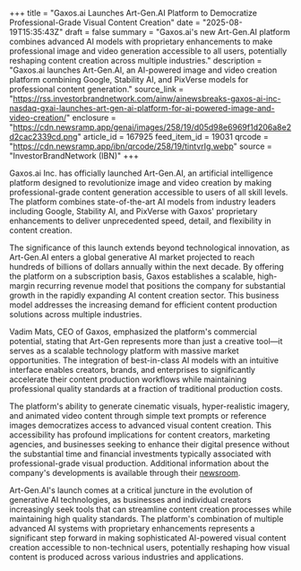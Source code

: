 +++
title = "Gaxos.ai Launches Art-Gen.AI Platform to Democratize Professional-Grade Visual Content Creation"
date = "2025-08-19T15:35:43Z"
draft = false
summary = "Gaxos.ai's new Art-Gen.AI platform combines advanced AI models with proprietary enhancements to make professional image and video generation accessible to all users, potentially reshaping content creation across multiple industries."
description = "Gaxos.ai launches Art-Gen.AI, an AI-powered image and video creation platform combining Google, Stability AI, and PixVerse models for professional content generation."
source_link = "https://rss.investorbrandnetwork.com/ainw/ainewsbreaks-gaxos-ai-inc-nasdaq-gxai-launches-art-gen-ai-platform-for-ai-powered-image-and-video-creation/"
enclosure = "https://cdn.newsramp.app/genai/images/258/19/d05d98e6969f1d206a8e2d2cac2339cd.png"
article_id = 167925
feed_item_id = 19031
qrcode = "https://cdn.newsramp.app/ibn/qrcode/258/19/tintvrIg.webp"
source = "InvestorBrandNetwork (IBN)"
+++

<p>Gaxos.ai Inc. has officially launched Art-Gen.AI, an artificial intelligence platform designed to revolutionize image and video creation by making professional-grade content generation accessible to users of all skill levels. The platform combines state-of-the-art AI models from industry leaders including Google, Stability AI, and PixVerse with Gaxos' proprietary enhancements to deliver unprecedented speed, detail, and flexibility in content creation.</p><p>The significance of this launch extends beyond technological innovation, as Art-Gen.AI enters a global generative AI market projected to reach hundreds of billions of dollars annually within the next decade. By offering the platform on a subscription basis, Gaxos establishes a scalable, high-margin recurring revenue model that positions the company for substantial growth in the rapidly expanding AI content creation sector. This business model addresses the increasing demand for efficient content production solutions across multiple industries.</p><p>Vadim Mats, CEO of Gaxos, emphasized the platform's commercial potential, stating that Art-Gen represents more than just a creative tool—it serves as a scalable technology platform with massive market opportunities. The integration of best-in-class AI models with an intuitive interface enables creators, brands, and enterprises to significantly accelerate their content production workflows while maintaining professional quality standards at a fraction of traditional production costs.</p><p>The platform's ability to generate cinematic visuals, hyper-realistic imagery, and animated video content through simple text prompts or reference images democratizes access to advanced visual content creation. This accessibility has profound implications for content creators, marketing agencies, and businesses seeking to enhance their digital presence without the substantial time and financial investments typically associated with professional-grade visual production. Additional information about the company's developments is available through their <a href="https://ibn.fm/GXAI" rel="nofollow" target="_blank">newsroom</a>.</p><p>Art-Gen.AI's launch comes at a critical juncture in the evolution of generative AI technologies, as businesses and individual creators increasingly seek tools that can streamline content creation processes while maintaining high quality standards. The platform's combination of multiple advanced AI systems with proprietary enhancements represents a significant step forward in making sophisticated AI-powered visual content creation accessible to non-technical users, potentially reshaping how visual content is produced across various industries and applications.</p>